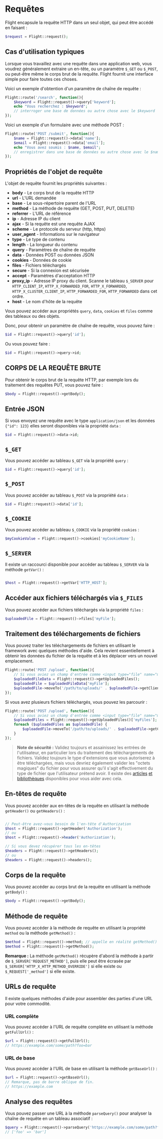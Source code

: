 # Requêtes

Flight encapsule la requête HTTP dans un seul objet, qui peut être
accédé en faisant :

```php
$request = Flight::request();
```

## Cas d'utilisation typiques

Lorsque vous travaillez avec une requête dans une application web, vous voudrez généralement
extraire un en-tête, ou un paramètre `$_GET` ou `$_POST`, ou peut-être même le corps brut de la requête. Flight fournit une interface simple pour faire toutes ces choses.

Voici un exemple d'obtention d'un paramètre de chaîne de requête :

```php
Flight::route('/search', function(){
	$keyword = Flight::request()->query['keyword'];
	echo "Vous recherchez : $keyword";
	// interroger une base de données ou autre chose avec le $keyword
});
```

Voici un exemple d'un formulaire avec une méthode POST :

```php
Flight::route('POST /submit', function(){
	$name = Flight::request()->data['name'];
	$email = Flight::request()->data['email'];
	echo "Vous avez soumis : $name, $email";
	// enregistrer dans une base de données ou autre chose avec le $name et $email
});
```

## Propriétés de l'objet de requête

L'objet de requête fournit les propriétés suivantes :

- **body** - Le corps brut de la requête HTTP
- **url** - L'URL demandée
- **base** - Le sous-répertoire parent de l'URL
- **method** - La méthode de requête (GET, POST, PUT, DELETE)
- **referrer** - L'URL de référence
- **ip** - Adresse IP du client
- **ajax** - Si la requête est une requête AJAX
- **scheme** - Le protocole du serveur (http, https)
- **user_agent** - Informations sur le navigateur
- **type** - Le type de contenu
- **length** - La longueur du contenu
- **query** - Paramètres de chaîne de requête
- **data** - Données POST ou données JSON
- **cookies** - Données de cookie
- **files** - Fichiers téléchargés
- **secure** - Si la connexion est sécurisée
- **accept** - Paramètres d'acceptation HTTP
- **proxy_ip** - Adresse IP proxy du client. Scanne le tableau `$_SERVER` pour `HTTP_CLIENT_IP`, `HTTP_X_FORWARDED_FOR`, `HTTP_X_FORWARDED`, `HTTP_X_CLUSTER_CLIENT_IP`, `HTTP_FORWARDED_FOR`, `HTTP_FORWARDED` dans cet ordre.
- **host** - Le nom d'hôte de la requête

Vous pouvez accéder aux propriétés `query`, `data`, `cookies` et `files` comme des tableaux ou des objets.

Donc, pour obtenir un paramètre de chaîne de requête, vous pouvez faire :

```php
$id = Flight::request()->query['id'];
```

Ou vous pouvez faire :

```php
$id = Flight::request()->query->id;
```

## CORPS DE LA REQUÊTE BRUTE

Pour obtenir le corps brut de la requête HTTP, par exemple lors du traitement des requêtes PUT,
vous pouvez faire :

```php
$body = Flight::request()->getBody();
```

## Entrée JSON

Si vous envoyez une requête avec le type `application/json` et les données `{"id": 123}`
elles seront disponibles via la propriété `data` :

```php
$id = Flight::request()->data->id;
```

## `$_GET`

Vous pouvez accéder au tableau `$_GET` via la propriété `query` :

```php
$id = Flight::request()->query['id'];
```

## `$_POST`

Vous pouvez accéder au tableau `$_POST` via la propriété `data` :

```php
$id = Flight::request()->data['id'];
```

## `$_COOKIE`

Vous pouvez accéder au tableau `$_COOKIE` via la propriété `cookies` :

```php
$myCookieValue = Flight::request()->cookies['myCookieName'];
```

## `$_SERVER`

Il existe un raccourci disponible pour accéder au tableau `$_SERVER` via la méthode `getVar()` :

```php

$host = Flight::request()->getVar['HTTP_HOST'];
```

## Accéder aux fichiers téléchargés via `$_FILES`

Vous pouvez accéder aux fichiers téléchargés via la propriété `files` :

```php
$uploadedFile = Flight::request()->files['myFile'];
```

## Traitement des téléchargements de fichiers

Vous pouvez traiter les téléchargements de fichiers en utilisant le framework avec quelques méthodes d'aide. Cela revient essentiellement à obtenir les données du fichier de la requête et à les déplacer vers un nouvel emplacement.

```php
Flight::route('POST /upload', function(){
	// Si vous aviez un champ d'entrée comme <input type="file" name="myFile">
	$uploadedFileData = Flight::request()->getUploadedFiles();
	$uploadedFile = $uploadedFileData['myFile'];
	$uploadedFile->moveTo('/path/to/uploads/' . $uploadedFile->getClientFilename());
});
```

Si vous avez plusieurs fichiers téléchargés, vous pouvez les parcourir :

```php
Flight::route('POST /upload', function(){
	// Si vous aviez un champ d'entrée comme <input type="file" name="myFiles[]">
	$uploadedFiles = Flight::request()->getUploadedFiles()['myFiles'];
	foreach ($uploadedFiles as $uploadedFile) {
		$uploadedFile->moveTo('/path/to/uploads/' . $uploadedFile->getClientFilename());
	}
});
```

> **Note de sécurité :** Validez toujours et assainissez les entrées de l'utilisateur, en particulier lors du traitement des téléchargements de fichiers. Validez toujours le type d'extensions que vous autoriserez à être téléchargées, mais vous devriez également valider les "octets magiques" du fichier pour vous assurer qu'il s'agit effectivement du type de fichier que l'utilisateur prétend avoir. Il existe des [articles](https://dev.to/yasuie/php-file-upload-check-uploaded-files-with-magic-bytes-54oe) [et](https://amazingalgorithms.com/snippets/php/detecting-the-mime-type-of-an-uploaded-file-using-magic-bytes/) [bibliothèques](https://github.com/RikudouSage/MimeTypeDetector) disponibles pour vous aider avec cela.

## En-têtes de requête

Vous pouvez accéder aux en-têtes de la requête en utilisant la méthode `getHeader()` ou `getHeaders()` :

```php

// Peut-être avez-vous besoin de l'en-tête d'Authorization
$host = Flight::request()->getHeader('Authorization');
// ou
$host = Flight::request()->header('Authorization');

// Si vous devez récupérer tous les en-têtes
$headers = Flight::request()->getHeaders();
// ou
$headers = Flight::request()->headers();
```

## Corps de la requête

Vous pouvez accéder au corps brut de la requête en utilisant la méthode `getBody()` :

```php
$body = Flight::request()->getBody();
```

## Méthode de requête

Vous pouvez accéder à la méthode de requête en utilisant la propriété `method` ou la méthode `getMethod()` :

```php
$method = Flight::request()->method; // appelle en réalité getMethod()
$method = Flight::request()->getMethod();
```

**Remarque :** La méthode `getMethod()` récupère d'abord la méthode à partir de `$_SERVER['REQUEST_METHOD']`, puis elle peut être écrasée 
par `$_SERVER['HTTP_X_HTTP_METHOD_OVERRIDE']` si elle existe ou `$_REQUEST['_method']` si elle existe.

## URLs de requête

Il existe quelques méthodes d'aide pour assembler des parties d'une URL pour votre commodité.

### URL complète

Vous pouvez accéder à l'URL de requête complète en utilisant la méthode `getFullUrl()` :

```php
$url = Flight::request()->getFullUrl();
// https://example.com/some/path?foo=bar
```
### URL de base

Vous pouvez accéder à l'URL de base en utilisant la méthode `getBaseUrl()` :

```php
$url = Flight::request()->getBaseUrl();
// Remarque, pas de barre oblique de fin.
// https://example.com
```

## Analyse des requêtes

Vous pouvez passer une URL à la méthode `parseQuery()` pour analyser la chaîne de requête en un tableau associatif :

```php
$query = Flight::request()->parseQuery('https://example.com/some/path?foo=bar');
// ['foo' => 'bar']
```